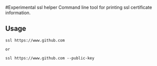 #Experimental ssl helper
Command line tool for printing ssl certificate information.


## Usage

```
ssl https://www.github.com

or

ssl https://www.github.com --public-key
```

